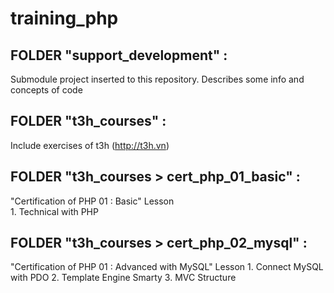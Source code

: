 # training_php

## FOLDER "support_development" :  
Submodule project inserted to this repository. Describes some info and concepts of code  

## FOLDER "t3h_courses" : 
Include exercises of t3h (http://t3h.vn)  

## FOLDER "t3h_courses > cert_php_01_basic" : 
"Certification of PHP 01 : Basic" Lesson  
	1. Technical with PHP

## FOLDER "t3h_courses > cert_php_02_mysql" : 
"Certification of PHP 01 : Advanced with MySQL" Lesson
	1. Connect MySQL with PDO
	2. Template Engine Smarty
	3. MVC Structure
		